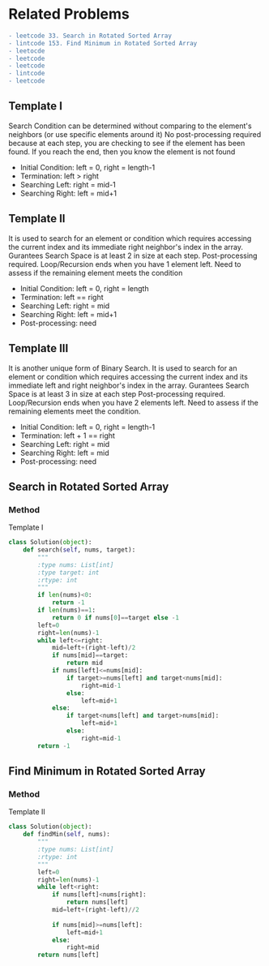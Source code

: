 ﻿# Related Problems
```diff
- leetcode 33. Search in Rotated Sorted Array
- lintcode 153. Find Minimum in Rotated Sorted Array
- leetocde 
- leetcode 
- leetcode 
- lintcode 
- leetcode 
```

## Template I
Search Condition can be determined without comparing to the element's neighbors (or use specific elements around it)
No post-processing required because at each step, you are checking to see if the element has been found. If you reach the end, then you know the element is not found

- Initial Condition: left = 0, right = length-1
- Termination: left > right
- Searching Left: right = mid-1
- Searching Right: left = mid+1

## Template II
It is used to search for an element or condition which requires accessing the current index and its immediate right neighbor's index in the array.
Gurantees Search Space is at least 2 in size at each step.
Post-processing required. Loop/Recursion ends when you have 1 element left. Need to assess if the remaining element meets the condition

- Initial Condition: left = 0, right = length
- Termination: left == right
- Searching Left: right = mid
- Searching Right: left = mid+1
- Post-processing: need


## Template III
It is another unique form of Binary Search. It is used to search for an element or condition which requires accessing the current index 
and its immediate left and right neighbor's index in the array.
Gurantees Search Space is at least 3 in size at each step
Post-processing required. Loop/Recursion ends when you have 2 elements left. Need to assess if the remaining elements meet the condition.

- Initial Condition: left = 0, right = length-1
- Termination: left + 1 == right
- Searching Left: right = mid
- Searching Right: left = mid
- Post-processing: need

## Search in Rotated Sorted Array

### Method 
Template I
```python
class Solution(object):
    def search(self, nums, target):
        """
        :type nums: List[int]
        :type target: int
        :rtype: int
        """
        if len(nums)<0:
            return -1
        if len(nums)==1:
            return 0 if nums[0]==target else -1
        left=0
        right=len(nums)-1
        while left<=right:
            mid=left+(right-left)/2
            if nums[mid]==target:
                return mid
            if nums[left]<=nums[mid]:
                if target>=nums[left] and target<nums[mid]:
                    right=mid-1
                else:
                    left=mid+1
            else:
                if target<nums[left] and target>nums[mid]:
                    left=mid+1
                else:
                    right=mid-1
        return -1
```




## Find Minimum in Rotated Sorted Array

### Method 
Template II
```python
class Solution(object):
    def findMin(self, nums):
        """
        :type nums: List[int]
        :rtype: int
        """
        left=0
        right=len(nums)-1
        while left<right:
            if nums[left]<nums[right]:
                return nums[left]
            mid=left+(right-left)//2
            
            if nums[mid]>=nums[left]:
                left=mid+1
            else:
                right=mid
        return nums[left]
```
